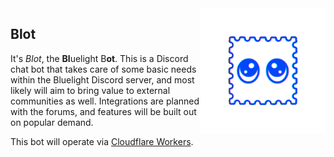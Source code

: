 <img align="right" width="200" src="img/blot.gif">

## Blot

It's _Blot_, the **Bl**uelight B**ot**. This is a Discord chat bot that takes care of some basic needs within the Bluelight Discord server, and most likely will aim to bring value to external communities as well. Integrations are planned with the forums, and features will be built out on popular demand. 

This bot will operate via [Cloudflare Workers](https://workers.cloudflare.com).
